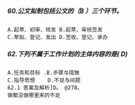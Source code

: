 
##### 60.公文拟制包括公文的（B ）三个环节。
    A.起草、初审、核发 B.起草、审核签发
    C.草拟、登记、发出 D.签收、登记、承办


##### 62.下列不属于工作计划的主体内容的是( D)
    A.任务和目标 .B.步骤与措施
    C.指导思想    D.不足与间题
    62.1 答案及解析]D。 @278。
    做都没做哪里来的不足
